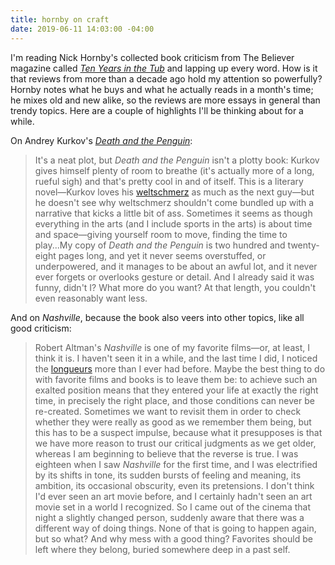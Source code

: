 ```yaml
---
title: hornby on craft
date: 2019-06-11 14:03:00 -04:00
---
```


I'm reading Nick Hornby's collected book criticism from The Believer magazine called *[Ten Years in the Tub](https://www.indiebound.org/book/9781940450360)* and lapping up every word. How is it that reviews from more than a decade ago hold my attention so powerfully? Hornby notes what he buys and what he actually reads in a month's time; he mixes old and new alike, so the reviews are more essays in general than trendy topics. Here are a couple of highlights I'll be thinking about for a while.

On Andrey Kurkov's *[Death and the Penguin](https://www.indiebound.org/book/9781935554554)*:

>It's a neat plot, but *Death and the Penguin* isn't a plotty book: Kurkov gives himself plenty of room to breathe (it's actually more of a long, rueful sigh) and that's pretty cool in and of itself. This is a literary novel—Kurkov loves his [weltschmerz](https://en.wikipedia.org/wiki/Weltschmerz) as much as the next guy—but he doesn't see why weltschmerz shouldn't come bundled up with a narrative that kicks a little bit of ass. Sometimes it seems as though everything in the arts (and I include sports in the arts) is about time and space—giving yourself room to move, finding the time to play...My copy of *Death and the Penguin* is two hundred and twenty-eight pages long, and yet it never seems overstuffed, or underpowered, and it manages to be about an awful lot, and it never ever forgets or overlooks gesture or detail. And I already said it was funny, didn't I? What more do you want? At that length, you couldn't even reasonably want less.

And on *Nashville*, because the book also veers into other topics, like all good criticism:

>Robert Altman's *Nashville* is one of my favorite films—or, at least, I think it is. I haven't seen it in a while, and the last time I did, I noticed the [longueurs](https://www.merriam-webster.com/dictionary/longueur) more than I ever had before. Maybe the best thing to do with favorite films and books is to leave them be: to achieve such an exalted position means that they entered your life at exactly the right time, in precisely the right place, and those conditions can never be re-created. Sometimes we want to revisit them in order to check whether they were really as good as we remember them being, but this has to be a suspect impulse, because what it presupposes is that we have more reason to trust our critical judgments as we get older, whereas I am beginning to believe that the reverse is true. I was eighteen when I saw *Nashville* for the first time, and I was electrified by its shifts in tone, its sudden bursts of feeling and meaning, its ambition, its occasional obscurity, even its pretensions. I don't think I'd ever seen an art movie before, and I certainly hadn't seen an art movie set in a world I recognized. So I came out of the cinema that night a slightly changed person, suddenly aware that there was a different way of doing things. None of that is going to happen again, but so what? And why mess with a good thing? Favorites should be left where they belong, buried somewhere deep in a past self.

